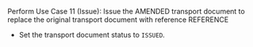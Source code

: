 Perform Use Case 11 (Issue): Issue the AMENDED transport document to replace the original transport document with reference REFERENCE
* Set the transport document status to `ISSUED`.
